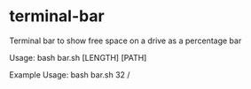 # terminal-bar
Terminal bar to show free space on a drive as a percentage bar

Usage: bash bar.sh [LENGTH] [PATH]

Example Usage: bash bar.sh 32 /
